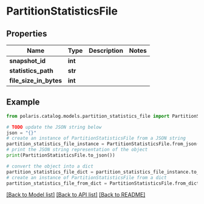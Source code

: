 <!--

 Licensed to the Apache Software Foundation (ASF) under one
 or more contributor license agreements.  See the NOTICE file
 distributed with this work for additional information
 regarding copyright ownership.  The ASF licenses this file
 to you under the Apache License, Version 2.0 (the
 "License"); you may not use this file except in compliance
 with the License.  You may obtain a copy of the License at

   http://www.apache.org/licenses/LICENSE-2.0

 Unless required by applicable law or agreed to in writing,
 software distributed under the License is distributed on an
 "AS IS" BASIS, WITHOUT WARRANTIES OR CONDITIONS OF ANY
 KIND, either express or implied.  See the License for the
 specific language governing permissions and limitations
 under the License.

-->
# PartitionStatisticsFile

## Properties

Name | Type | Description | Notes
------------ | ------------- | ------------- | -------------
**snapshot_id** | **int** |  | 
**statistics_path** | **str** |  | 
**file_size_in_bytes** | **int** |  | 

## Example

```python
from polaris.catalog.models.partition_statistics_file import PartitionStatisticsFile

# TODO update the JSON string below
json = "{}"
# create an instance of PartitionStatisticsFile from a JSON string
partition_statistics_file_instance = PartitionStatisticsFile.from_json(json)
# print the JSON string representation of the object
print(PartitionStatisticsFile.to_json())

# convert the object into a dict
partition_statistics_file_dict = partition_statistics_file_instance.to_dict()
# create an instance of PartitionStatisticsFile from a dict
partition_statistics_file_from_dict = PartitionStatisticsFile.from_dict(partition_statistics_file_dict)
```
[[Back to Model list]](../README.md#documentation-for-models) [[Back to API list]](../README.md#documentation-for-api-endpoints) [[Back to README]](../README.md)


